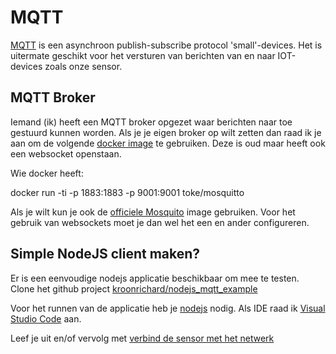 # MQTT
[MQTT](http://mqtt.org/) is een asynchroon publish-subscribe protocol 'small'-devices.
Het is uitermate geschikt voor het versturen van berichten van en naar IOT-devices zoals
onze sensor.

## MQTT Broker
Iemand (ik) heeft een MQTT broker opgezet waar berichten naar toe gestuurd
kunnen worden. Als je je eigen broker op wilt zetten dan raad ik je aan om de
volgende [docker image](https://hub.docker.com/r/toke/mosquitto/) te gebruiken.
Deze is oud maar heeft ook een websocket openstaan.

Wie docker heeft:

docker run -ti -p 1883:1883 -p 9001:9001 toke/mosquitto

Als je wilt kun je ook de [officiele Mosquito](https://hub.docker.com/_/eclipse-mosquitto/)
image gebruiken. Voor het gebruik van websockets moet je dan wel het een en ander configureren.

## Simple NodeJS client maken?
Er is een eenvoudige nodejs applicatie beschikbaar om mee te testen. Clone het github project
[kroonrichard/nodejs_mqtt_example](https://github.com/kroonrichard/nodejs_mqtt_example)

Voor het runnen van de applicatie heb je [nodejs](https://nodejs.org/en/) nodig.
Als IDE raad ik [Visual Studio Code](https://code.visualstudio.com/) aan.

Leef je uit en/of vervolg met [verbind de sensor met het netwerk](ip_setup.md)

